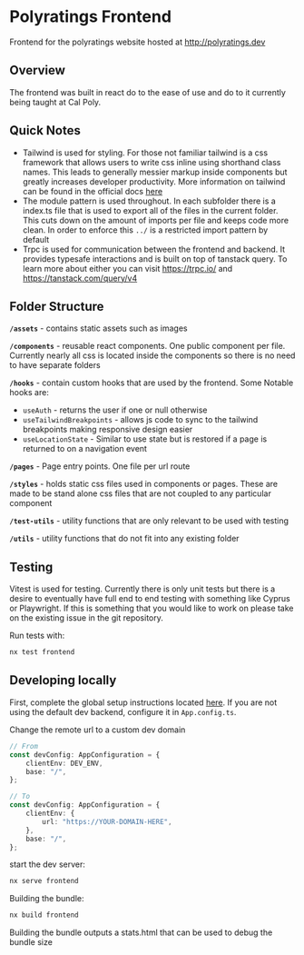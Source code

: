 # Polyratings Frontend

Frontend for the polyratings website hosted at <http://polyratings.dev>

## Overview

The frontend was built in react do to the ease of use and do to it currently being taught at Cal Poly.

## Quick Notes

-   Tailwind is used for styling. For those not familiar tailwind is a css framework that allows users to write css inline using shorthand class names. This leads to generally messier markup inside components but greatly increases developer productivity. More information on tailwind can be found in the official docs [here](https://tailwindcss.com/)
-   The module pattern is used throughout. In each subfolder there is a index.ts file that is used to export all of the files in the current folder. This cuts down on the amount of imports per file and keeps code more clean. In order to enforce this `../` is a restricted import pattern by default
-   Trpc is used for communication between the frontend and backend. It provides typesafe interactions and is built on top of tanstack query. To learn more about either you can visit <https://trpc.io/> and <https://tanstack.com/query/v4>

## Folder Structure

**`/assets`** - contains static assets such as images

**`/components`** - reusable react components. One public component per file. Currently nearly all css is located inside the components so there is no need to have separate folders

**`/hooks`** - contain custom hooks that are used by the frontend. Some Notable hooks are:

-   `useAuth` - returns the user if one or null otherwise
-   `useTailwindBreakpoints` - allows js code to sync to the tailwind breakpoints making responsive design easier
-   `useLocationState` - Similar to use state but is restored if a page is returned to on a navigation event

**`/pages`** - Page entry points. One file per url route

**`/styles`** - holds static css files used in components or pages. These are made to be stand alone css files that are not coupled to any particular component

**`/test-utils`** - utility functions that are only relevant to be used with testing

**`/utils`** - utility functions that do not fit into any existing folder

## Testing

Vitest is used for testing. Currently there is only unit tests but there is a desire to eventually have full end to end testing with something like Cyprus or Playwright. If this is something that you would like to work on please take on the existing issue in the git repository.

Run tests with:

```bash
nx test frontend
```

## Developing locally

First, complete the global setup instructions located [here](../../README.md/#setup). If you are not using the default dev backend, configure it in `App.config.ts`.

Change the remote url to a custom dev domain

```ts
// From
const devConfig: AppConfiguration = {
    clientEnv: DEV_ENV,
    base: "/",
};

// To
const devConfig: AppConfiguration = {
    clientEnv: {
        url: "https://YOUR-DOMAIN-HERE",
    },
    base: "/",
};
```

start the dev server:

```bash
nx serve frontend
```

Building the bundle:

```bash
nx build frontend
```

Building the bundle outputs a stats.html that can be used to debug the bundle size
